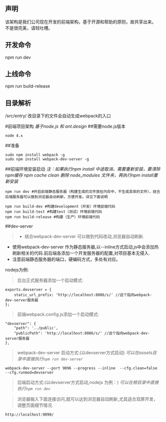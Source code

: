## 声明
该架构是我们公司现在开发的前端架构，基于开源和帮助的原则，故共享出来。
不是很完美，请轻吐槽。

## 开发命令
npm run dev

## 上线命令
npm run build-release

## 目录解析
/src/entry/
改目录下的文件会自动生成webpack的入口

#前端项目架构
*基于node.js 和 ant.design*
##需要node.js版本
```
node 4.x
```
##准备
```
sudo npm install webpack -g
sudo npm install webpack-dev-server -g
```
##前端环境安装启动
*注：如果执行npm install 中途取消，需要重新安装，要清除npm缓存 npm cache clean 删除 node_modules 文件夹，再执行npm install重新安装*
```
npm run dev #开启前端静态服务器（构建生成的文件放在内存中，不生成具体的文件），结合后端服务器可以做到浏览器自动刷新，方便开发。详见下面说明

npm run build-dev #构建development（开发）环境前端代码
npm run build-test #构建test（测试）环境前端代码
npm run build-release #构建（生产）环境前端代码
```

##dev-server
>- 结合webpack-dev-server 可以做到代码改动,浏览器自动刷新.
 - 使用webpack-dev-server 作为静态服务器,以--inline方式启动,js中会添加热刷新相关的代码.前后端各添加一个开发服务器的配置,对项目基本无侵入.
 - 注意前端静态服务器的端口，硬编码方式，多处有对应。

nodejs为例:

> 后台正式服务器添加一个启动模式:

```
exports.devserver = {
    static_url_prefix: 'http://localhost:8086/s/' //这个指向webpack-dev-server服务器
};
```
> 前端webpack.config.js添加一个启动模式:

```
"devserver": {
    "path": '../public',
    "publicPath": 'http://localhost:8086/s/' //这个指向webpack-dev-server服务器
},
```

> webpack-dev-server 启动方式:(以devserver方式启动)
*可以在assets目录中直接执行`npm run dev-server`*    

```
webpack-dev-server --port 9096 --progress --inline  --cfg.clean=false --cfg.runmod=devserver
```

> 后端启动方式:(以devserver方式启动,nodejs 为例：)
*可以在根目录中直接执行`npm run dev`*


> 浏览器输入下面连接访问,就可以达到浏览器自动刷新,尤其适合双屏开发，调整页面细节情况.

```
http://localhost:9090/    
